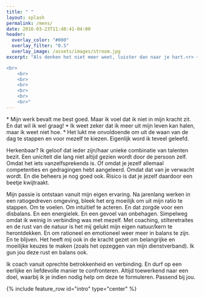```yaml
---
title: " "
layout: splash
permalink: /mens/
date: 2016-03-23T11:48:41-04:00
header:
  overlay_color: "#000"
  overlay_filter: "0.5"
  overlay_image: /assets/images/stroom.jpg
excerpt: "Als denken het niet meer weet, luister dan naar je hart.<r> ~Patrick Mundus~

<br>
	<br>
	<br>
	<br>
	<br>
	<br>
	<br>"
---
```

<p>
* Mijn werk bevalt me best goed. Maar ik voel dat ik niet in mijn kracht zit. En dat wil ik wel graag!
* Ik weet zeker dat ik meer uit mijn leven kan halen, maar ik weet niet hoe.
* Het lukt me onvoldoende om uit de waan van de dag te stappen en voor mezelf te kiezen. Eigenlijk word ik teveel geleefd.
</p>
<p>
Herkenbaar? 
Ik geloof dat ieder zijn/haar unieke combinatie van talenten bezit. Een uniciteit die lang niet altijd gezien wordt door de persoon zelf. Omdat het iets vanzelfsprekends is. Of omdat je jezelf allemaal competenties en gedragingen hebt aangeleerd. Omdat dat van je verwacht wordt. En die beheers je nog goed ook.
Risico is dat je jezelf daardoor een beetje kwijtraakt.
<p>
Mijn passie is ontstaan vanuit mijn eigen ervaring. Na jarenlang werken in een ratiogedreven omgeving, bleek het erg moeilijk om uit mijn ratio te stappen. Om te voelen. Om intuïtief te acteren. En dat zorgde voor een disbalans. En een energielek. En een gevoel van onbehagen. Simpelweg omdat ik weinig in verbinding was met mezelf.
Met coaching, stilteretraites en de rust van de natuur is het mij gelukt mijn eigen natuur/kern te herontdekken. En om rationeel en emotioneel weer meer in balans te zijn. En te blijven. Het heeft mij ook in de kracht gezet om belangrijke en moeilijke keuzes te maken (zoals het opzeggen van mijn dienstverband). Ik gun jou deze rust en balans ook. 
</p>
<p>
Ik coach vanuit oprechte betrokkenheid en verbinding. En durf op een eerlijke en liefdevolle manier te confronteren. Altijd toewerkend naar een doel, waarbij ik je indien nodig help om deze te formuleren. Passend bij jou.
</p>

{% include feature_row id="intro" type="center" %}

